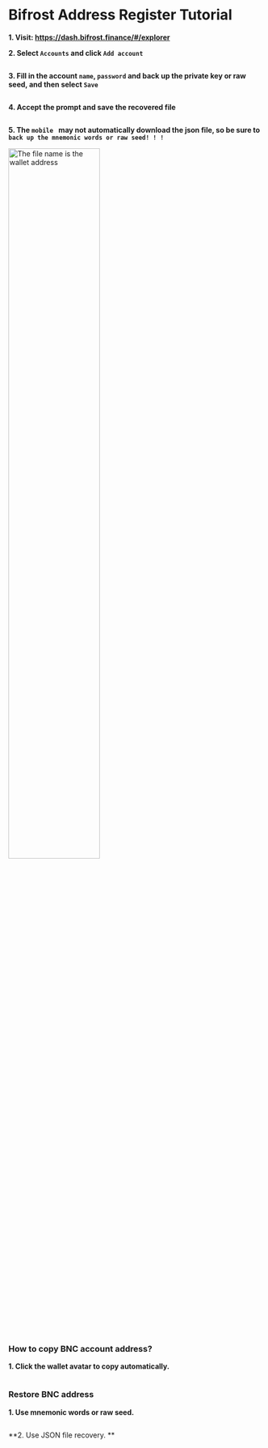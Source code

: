 # Bifrost Address Register Tutorial

**1. Visit: <https://dash.bifrost.finance/#/explorer>**

**2. Select `Accounts` and click `Add account`**


<img :src="$withBase('/zh/bnc-wallet-register/bnc-wallet-tutorials-01.png')" alt="" width="60%" />

**3. Fill in the account `name`, `password` and back up the private key or raw seed, and then select `Save`**


<img :src="$withBase('/zh/bnc-wallet-register/bnc-wallet-tutorials-02.png')" alt="" width="60%" />

**4. Accept the prompt and save the recovered file**


<img :src="$withBase('/zh/bnc-wallet-register/bnc-wallet-tutorials-03.png')" alt="" width="60%" />

**5. The `mobile ` may not automatically download the json file, so be sure to `back up the mnemonic words or raw seed! ! ! `**


<img :src="$withBase('/zh/bnc-wallet-register/bnc-wallet-tutorials-04.png')" alt="The file name is the wallet address" width="60%" />


### How to copy BNC account address?


**1. Click the wallet avatar to copy automatically.**

<img :src="$withBase('/zh/bnc-wallet-register/bnc-wallet-tutorials-05.png')" alt="" width="60%" />


### Restore BNC address


**1. Use mnemonic words or raw seed.**


<img :src="$withBase('/zh/bnc-wallet-register/bnc-wallet-tutorials-06.png')" alt="" width="60%" />

**2. Use JSON file recovery. **


<img :src="$withBase('/zh/bnc-wallet-register/bnc-wallet-tutorials-07.png')" alt="" width="60%" />
